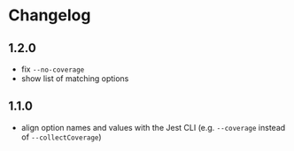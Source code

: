 # Changelog

## 1.2.0

- fix `--no-coverage`
- show list of matching options

## 1.1.0

- align option names and values with the Jest CLI (e.g. `--coverage` instead of `--collectCoverage`)

